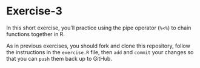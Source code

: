 # Exercise-3
In this short exercise, you'll practice using the pipe operator (`%<%`) to chain functions together in R. 

As in previous exercises, you should fork and clone this repository, follow the instructions in the `exercise.R` file, then `add` and `commit` your changes so that you can `push` them back up to GitHub.

